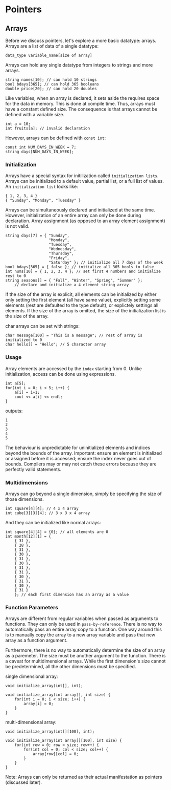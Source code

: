 # Pointers

## Arrays

Before we discuss pointers, let's explore a more basic datatype: arrays. Arrays are a list of data of a single datatype:

    data_type variable_name[size of array]

Arrays can hold any single datatype from integers to strings and more arrays.

    string names[10]; // can hold 10 strings
    bool bdays[365]; // can hold 365 booleans
    double price[20]; // can hold 20 doubles

Like variables, when an array is declared, it sets aside the requires space for the data in memory. This is done at compile time. Thus, arrays must have a constant defined size. The consequence is that arrays cannot be defined with a variable size.

    int a = 10;
    int fruits[a]; // invalid declaration

However, arrays can be defined with `const int`:

    const int NUM_DAYS_IN_WEEK = 7;
    string days[NUM_DAYS_IN_WEEK];

### Initialization

Arrays have a special syntax for initilization called `initialization lists`. Arrays can be initialized to a default value, partial list, or a full list of values. An `initialization list` looks like:

    { 1, 2, 3, 4 }
    { "Sunday", "Monday", "Tuesday" }

Arrays can be simultaneously declared and initialized at the same time. However, initialization of an entire array can only be done during declaration. Array assignment (as opposed to an array element assignment) is not valid.

    string days[7] = { "Sunday",
                       "Monday",
                       "Tuesday",
                       "Wednesday",
                       "Thursday",
                       "Friday",
                       "Saturday" }; // initialize all 7 days of the week
    bool bdays[365] = { false }; // initialize all 365 bools to false
    int nums[10] = { 1, 2, 3, 4 }; // set first 4 numbers and initialize rest to 0
    string seasons[] = { "Fall", "Winter", "Spring", "Summer" };
        // declare and initialize a 4 element string array

If the size of the array is explicit, all elements can be initialized by either only setting the first element (all have same value), explicitly setting some elements (rest are defaulted to the type default), or explictely settings all elements. If the size of the array is omitted, the size of the initialization list is the size of the array.

char arrays can be set with strings:

    char message[100] = "This is a message"; // rest of array is initialized to 0
    char hello[] = "Hello"; // 5 character array

### Usage

Array elements are accessed by the `index` starting from 0. Unlike initialization, access can be done using expressions.

    int a[5];
    for(int i = 0; i < 5; i++) {
        a[i] = i+1;
        cout << a[i] << endl;
    }

outputs:

    1
    2
    3
    4
    5

The behaviour is unpredictable for uninitialized elements and indices beyond the bounds of the array. Important: ensure an element is initialized or assigned before it is accessed; ensure the index never goes out of bounds. Compilers may or may not catch these errors because they are perfectly valid statements.


### Multidimensions

Arrays can go beyond a single dimension, simply be specifying the size of those dimensions.

    int square[4][4]; // 4 x 4 array
    int cube[3][3][4]; // 3 x 3 x 4 array

And they can be initialized like normal arrays:

    int square[4][4] = {0}; // all elements are 0
    int month[12][1] = {
        { 31 },
        { 28 },
        { 31 },
        { 30 },
        { 31 },
        { 30 },
        { 31 },
        { 31 },
        { 30 },
        { 31 },
        { 30 },
        { 31 }
        }; // each first dimension has an array as a value

### Function Parameters

Arrays are different from regular variables when passed as arguments to functions. They can only be used in `pass-by-reference`. There is no way to automatically pass an entire array copy to a function. One way around this is to manually copy the array to a new array variable and pass that new array as a function argument. 

Furthermore, there is no way to automatically determine the size of an array as a paremeter. The size must be another argument to the function. There is a caveat for multidimensional arrays. While the first dimension's size cannot be predetermined, all the other dimensions must be specified.

single dimensional array: 

    void initialize_array(int[], int);

    void initialize_array(int array[], int size) {
        for(int i = 0; i < size; i++) {
            array[i] = 0;
        }
    }

multi-dimensional array:

    void initialize_array(int[][100], int);

    void initialize_array(int array[][100], int size) {
        for(int row = 0; row < size; row++) {
            for(int col = 0; col < size; col++) {
                array[row][col] = 0;
            }
        }
    }

Note: Arrays can only be returned as their actual manifestation as pointers (discussed later).

